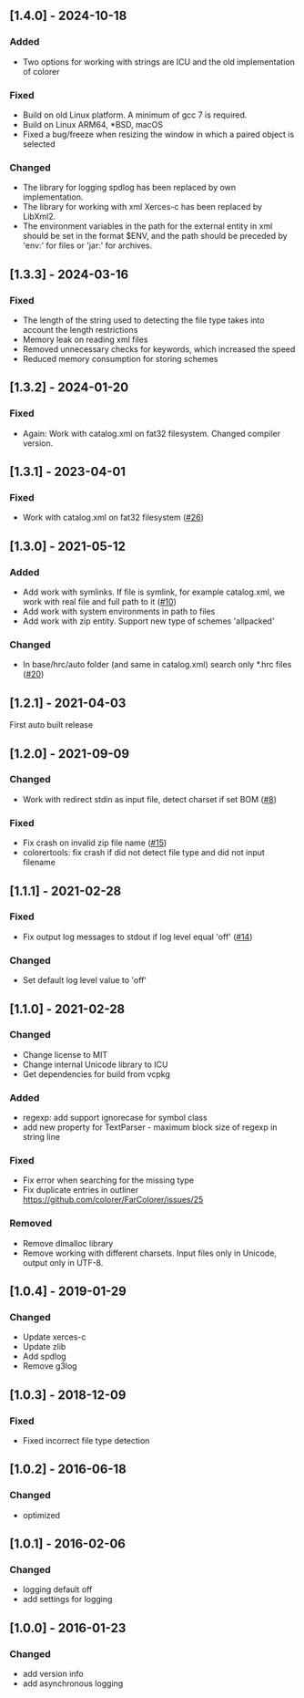 ## [1.4.0] - 2024-10-18

### Added
- Two options for working with strings are ICU and the old implementation of colorer

### Fixed
- Build on old Linux platform. A minimum of gcc 7 is required.
- Build on Linux ARM64, *BSD, macOS
- Fixed a bug/freeze when resizing the window in which a paired object is selected
 
### Changed
- The library for logging spdlog has been replaced by own implementation.
- The library for working with xml Xerces-c has been replaced by LibXml2.
- The environment variables in the path for the external entity in xml should be set in the format $ENV, 
   and the path should be preceded by 'env:' for files or 'jar:' for archives.

## [1.3.3] - 2024-03-16

### Fixed

- The length of the string used to detecting the file type takes into account the length restrictions
- Memory leak on reading xml files
- Removed unnecessary checks for keywords, which increased the speed
- Reduced memory consumption for storing schemes

## [1.3.2] - 2024-01-20

### Fixed

- Again: Work with catalog.xml on fat32 filesystem. Changed compiler version.

## [1.3.1] - 2023-04-01

### Fixed

- Work with catalog.xml on fat32 filesystem ([#26](https://github.com/colorer/Colorer-library/issues/26))

## [1.3.0] - 2021-05-12

### Added

- Add work with symlinks. If file is symlink, for example catalog.xml, we work with real file and full path to it ([#10](https://github.com/colorer/Colorer-library/issues/10))
- Add work with system environments in path to files
- Add work with zip entity. Support new type of schemes 'allpacked'

### Changed

- In base/hrc/auto folder (and same in catalog.xml) search only *.hrc files ([#20](https://github.com/colorer/Colorer-library/issues/20))

## [1.2.1] - 2021-04-03

First auto built release

## [1.2.0] - 2021-09-09

### Changed

- Work with redirect stdin as input file, detect charset if set BOM ([#8](https://github.com/colorer/Colorer-library/issues/8))

### Fixed

- Fix crash on invalid zip file name ([#15](https://github.com/colorer/Colorer-library/issues/15))
- colorertools: fix crash if did not detect file type and did not input filename

## [1.1.1] - 2021-02-28

### Fixed

- Fix output log messages to stdout if log level equal 'off' ([#14](https://github.com/colorer/Colorer-library/issues/14))

### Changed

- Set default log level value to 'off'

## [1.1.0] - 2021-02-28

### Changed

- Change license to MIT
- Change internal Unicode library to ICU
- Get dependencies for build from vcpkg

### Added

- regexp: add support ignorecase for symbol class
- add new property for TextParser - maximum block size of regexp in string line

### Fixed

- Fix error when searching for the missing type
- Fix duplicate entries in outliner https://github.com/colorer/FarColorer/issues/25

### Removed

- Remove dlmalloc library
- Remove working with different charsets. Input files only in Unicode, output only in UTF-8.

## [1.0.4] - 2019-01-29

### Changed

- Update xerces-c
- Update zlib
- Add spdlog
- Remove g3log

## [1.0.3] - 2018-12-09

### Fixed

- Fixed incorrect file type detection

## [1.0.2] - 2016-06-18

### Changed

- optimized

## [1.0.1] - 2016-02-06

### Changed

- logging default off
- add settings for logging

## [1.0.0] - 2016-01-23

### Changed

- add version info
- add asynchronous logging


